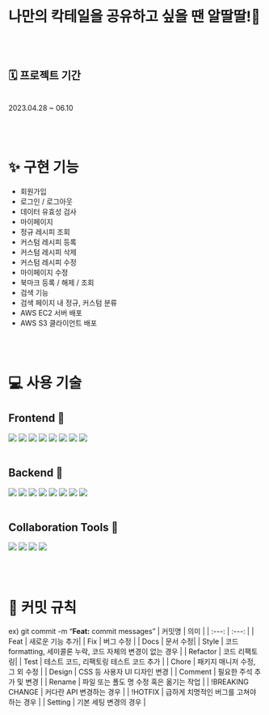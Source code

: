 <!-- # Team. 알딸딸🍷 -->

# 나만의 칵테일을 공유하고 싶을 땐 알딸딸!🤪

<br /> <br />

## 🗓️ 프로젝트 기간

<br />
2023.04.28 ~ 06.10

<br /><br />

# ✨ 구현 기능

- 회원가입<br>
- 로그인 / 로그아웃<br>
- 데이터 유효성 검사<br>
- 마이페이지<br>
- 정규 레시피 조회<br>
- 커스텀 레시피 등록<br>
- 커스텀 레시피 삭제<br>
- 커스텀 레시피 수정<br>
- 마이페이지 수정<br>
- 북마크 등록 / 해제 / 조회<br>
- 검색 기능<br>
- 검색 페이지 내 정규, 커스텀 분류<br>
- AWS EC2 서버 배포<br>
- AWS S3 클라이언트 배포<br>

<br /> <br />

# 💻 사용 기술

## Frontend 🥳

<img src="https://img.shields.io/badge/Javascript-F7DF1E?style=for-the-badge&logo=javascript&logoColor=white">
<img src="https://img.shields.io/badge/createreactapp-09D3AC?style=for-the-badge&logo=createreactapp&logoColor=white">
<img src="https://img.shields.io/badge/typescript-3178C6?style=for-the-badge&logo=typescript&logoColor=white">
<img src="https://img.shields.io/badge/reactquery-FF4154?style=for-the-badge&logo=reactquery&logoColor=white">
<img src="https://img.shields.io/badge/reactrouter-CA4245?style=for-the-badge&logo=reactrouter&logoColor=white">
<img src="https://img.shields.io/badge/styledcomponents-DB7093?style=for-the-badge&logo=styledcomponents&logoColor=white">
<img src="https://img.shields.io/badge/axios-000000?style=for-the-badge&logo=axios&logoColor=white">
<img src="https://img.shields.io/badge/redux-764ABC?style=for-the-badge&logo=redux&logoColor=white">
<br /><br />

## Backend 🤩

<img src="https://img.shields.io/badge/Java 11-1E8CBE?style=for-the-badge&logo=Java 11&logoColor=white">
<img src="https://img.shields.io/badge/amazonec2-FF9900?style=for-the-badge&logo=amazonec2&logoColor=white">
<img src="https://img.shields.io/badge/docker-2496ED?style=for-the-badge&logo=docker&logoColor=white">
<img src="https://img.shields.io/badge/springboot-6DB33F?style=for-the-badge&logo=springboot&logoColor=white">
<img src="https://img.shields.io/badge/mysql-4479A1?style=for-the-badge&logo=mysql&logoColor=white">
<img src="https://img.shields.io/badge/springsecurity-6DB33F?style=for-the-badge&logo=springsecurity&logoColor=white">
<img src="https://img.shields.io/badge/amazonaws-232F3E?style=for-the-badge&logo=amazonaws&logoColor=white">
<img src="https://img.shields.io/badge/jsonwebtokens-000000?style=for-the-badge&logo=jsonwebtokens&logoColor=white">
<br /><br />

## Collaboration Tools 🤝

<img src="https://img.shields.io/badge/github-181717?style=for-the-badge&logo=github&logoColor=white"> 
<img src="https://img.shields.io/badge/git-F05032?style=for-the-badge&logo=git&logoColor=white"> 
<img src="https://img.shields.io/badge/discord-5865F2?style=for-the-badge&-logo=discord&logoColor=white">
<img src="https://img.shields.io/badge/notion-000000?style=for-the-badge&logo=notion&logoColor=white">

<br /><br />

# 🤖 커밋 규칙

ex) git commit -m “**Feat:** commit messages”
| 커밋명 | 의미 |
| :---: | :---: |
| Feat | 새로운 기능 추가|
| Fix | 버그 수정 |
| Docs | 문서 수정|
| Style | 코드 formatting, 세미콜론 누락, 코드 자체의 변경이 없는 경우 |
| Refactor | 코드 리팩토링|
| Test | 테스트 코드, 리팩토링 테스트 코드 추가 |
| Chore | 패키지 매니저 수정, 그 외 수정 |
| Design | CSS 등 사용자 UI 디자인 변경 |
| Comment | 필요한 주석 추가 및 변경 |
| Rename | 파일 또는 폴도 명 수정 혹은 옮기는 작업 |
| !BREAKING CHANGE | 커다란 API 변경하는 경우 |
| !HOTFIX | 급하게 치명적인 버그를 고쳐야 하는 경우 |
| Setting | 기본 세팅 변경의 경우 |

